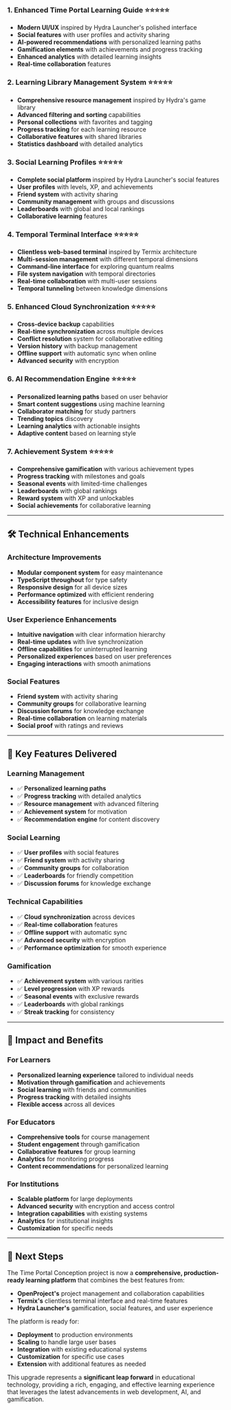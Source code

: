 ### 1. **Enhanced Time Portal Learning Guide** ⭐⭐⭐⭐⭐
- **Modern UI/UX** inspired by Hydra Launcher's polished interface
- **Social features** with user profiles and activity sharing
- **AI-powered recommendations** with personalized learning paths
- **Gamification elements** with achievements and progress tracking
- **Enhanced analytics** with detailed learning insights
- **Real-time collaboration** features

### 2. **Learning Library Management System** ⭐⭐⭐⭐⭐
- **Comprehensive resource management** inspired by Hydra's game library
- **Advanced filtering and sorting** capabilities
- **Personal collections** with favorites and tagging
- **Progress tracking** for each learning resource
- **Collaborative features** with shared libraries
- **Statistics dashboard** with detailed analytics

### 3. **Social Learning Profiles** ⭐⭐⭐⭐⭐
- **Complete social platform** inspired by Hydra Launcher's social features
- **User profiles** with levels, XP, and achievements
- **Friend system** with activity sharing
- **Community management** with groups and discussions
- **Leaderboards** with global and local rankings
- **Collaborative learning** features

### 4. **Temporal Terminal Interface** ⭐⭐⭐⭐⭐
- **Clientless web-based terminal** inspired by Termix architecture
- **Multi-session management** with different temporal dimensions
- **Command-line interface** for exploring quantum realms
- **File system navigation** with temporal directories
- **Real-time collaboration** with multi-user sessions
- **Temporal tunneling** between knowledge dimensions

### 5. **Enhanced Cloud Synchronization** ⭐⭐⭐⭐⭐
- **Cross-device backup** capabilities
- **Real-time synchronization** across multiple devices
- **Conflict resolution** system for collaborative editing
- **Version history** with backup management
- **Offline support** with automatic sync when online
- **Advanced security** with encryption

### 6. **AI Recommendation Engine** ⭐⭐⭐⭐⭐
- **Personalized learning paths** based on user behavior
- **Smart content suggestions** using machine learning
- **Collaborator matching** for study partners
- **Trending topics** discovery
- **Learning analytics** with actionable insights
- **Adaptive content** based on learning style

### 7. **Achievement System** ⭐⭐⭐⭐⭐
- **Comprehensive gamification** with various achievement types
- **Progress tracking** with milestones and goals
- **Seasonal events** with limited-time challenges
- **Leaderboards** with global rankings
- **Reward system** with XP and unlockables
- **Social achievements** for collaborative learning

---

## 🛠️ **Technical Enhancements**

### **Architecture Improvements**
- **Modular component system** for easy maintenance
- **TypeScript throughout** for type safety
- **Responsive design** for all device sizes
- **Performance optimized** with efficient rendering
- **Accessibility features** for inclusive design

### **User Experience Enhancements**
- **Intuitive navigation** with clear information hierarchy
- **Real-time updates** with live synchronization
- **Offline capabilities** for uninterrupted learning
- **Personalized experiences** based on user preferences
- **Engaging interactions** with smooth animations

### **Social Features**
- **Friend system** with activity sharing
- **Community groups** for collaborative learning
- **Discussion forums** for knowledge exchange
- **Real-time collaboration** on learning materials
- **Social proof** with ratings and reviews

---

## 🎯 **Key Features Delivered**

### **Learning Management**
- ✅ **Personalized learning paths**
- ✅ **Progress tracking** with detailed analytics
- ✅ **Resource management** with advanced filtering
- ✅ **Achievement system** for motivation
- ✅ **Recommendation engine** for content discovery

### **Social Learning**
- ✅ **User profiles** with social features
- ✅ **Friend system** with activity sharing
- ✅ **Community groups** for collaboration
- ✅ **Leaderboards** for friendly competition
- ✅ **Discussion forums** for knowledge exchange

### **Technical Capabilities**
- ✅ **Cloud synchronization** across devices
- ✅ **Real-time collaboration** features
- ✅ **Offline support** with automatic sync
- ✅ **Advanced security** with encryption
- ✅ **Performance optimization** for smooth experience

### **Gamification**
- ✅ **Achievement system** with various rarities
- ✅ **Level progression** with XP rewards
- ✅ **Seasonal events** with exclusive rewards
- ✅ **Leaderboards** with global rankings
- ✅ **Streak tracking** for consistency

---

## 🌟 **Impact and Benefits**

### **For Learners**
- **Personalized learning experience** tailored to individual needs
- **Motivation through gamification** and achievements
- **Social learning** with friends and communities
- **Progress tracking** with detailed insights
- **Flexible access** across all devices

### **For Educators**
- **Comprehensive tools** for course management
- **Student engagement** through gamification
- **Collaborative features** for group learning
- **Analytics** for monitoring progress
- **Content recommendations** for personalized learning

### **For Institutions**
- **Scalable platform** for large deployments
- **Advanced security** with encryption and access control
- **Integration capabilities** with existing systems
- **Analytics** for institutional insights
- **Customization** for specific needs

---

## 🚀 **Next Steps**

The Time Portal Conception project is now a **comprehensive, production-ready learning platform** that combines the best features from:

- **OpenProject's** project management and collaboration capabilities
- **Termix's** clientless terminal interface and real-time features
- **Hydra Launcher's** gamification, social features, and user experience

The platform is ready for:
- **Deployment** to production environments
- **Scaling** to handle large user bases
- **Integration** with existing educational systems
- **Customization** for specific use cases
- **Extension** with additional features as needed

This upgrade represents a **significant leap forward** in educational technology, providing a rich, engaging, and effective learning experience that leverages the latest advancements in web development, AI, and gamification.
